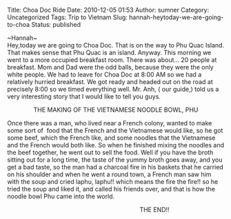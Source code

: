 Title: Choa Doc Ride
Date: 2010-12-05 01:53
Author: sumner
Category: Uncategorized
Tags: Trip to Vietnam
Slug: hannah-heytoday-we-are-going-to-choa
Status: published

\~Hannah\~  
Hey,today we are going to Choa Doc. That is on the way to Phu Quac
Island. That makes sense that Phu Quac is an island. Anyway. This
morning we went to a more occupied breakfast room. There was about... 20
people at breakfast. Mom and Dad were the odd balls, because they were
the only white people. We had to leave for Choa Doc at 8:00 AM so we had
a relatively hurried breakfast. We got ready and headed out on the road
at precisely 8:00 so we timed everything well. Mr. Anh, ( our guide,)
told us a very interesting story that I would like to tell you guys.

<div style="text-align: center;">

</div>

<div style="text-align: center;">

THE MAKING OF THE VIETNAMESE NOODLE BOWL, PHU

</div>

Once there was a man, who lived near a French colony, wanted to make
some sort of  food that the French and the Vietnamese would like, so he
got some beef, which the French like, and some noodles that the
Vietnamese and the French would both like. So when he finished mixing
the noodles and the beef together, he went out to sell the food. Well if
you have the broth sitting out for a long time, the taste of the yummy
broth goes away, and you get a bad taste, so the man had a charcoal fire
in his baskets that he carried on his shoulder and when he went a round
town, a French man saw him with the soup and cried laphu, laphu!! which
means the fire the fire!! so he tried the soup and liked it, and called
his friends over, and that is how the noodle bowl Phu came into the
world.

                                                                        
     THE END!!
